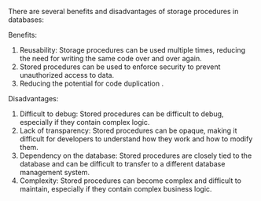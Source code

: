 There are several benefits and disadvantages of storage procedures in databases:

Benefits:

1. Reusability: Storage procedures can be used multiple times, reducing the need for writing the same code over and over again.
2. Stored procedures can be used to enforce security to prevent unauthorized access to data.
3. Reducing the potential for code duplication .

Disadvantages:

1. Difficult to debug: Stored procedures can be difficult to debug, especially if they contain complex logic.
2. Lack of transparency: Stored procedures can be opaque, making it difficult for developers to understand how they work and how to modify them.
3. Dependency on the database: Stored procedures are closely tied to the database and can be difficult to transfer to a different database management system.
4. Complexity: Stored procedures can become complex and difficult to maintain, especially if they contain complex business logic.